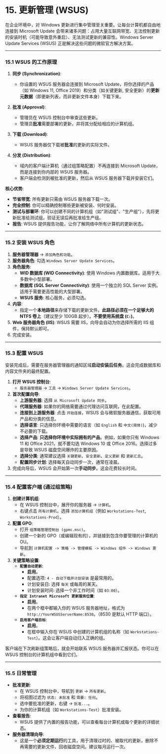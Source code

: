 # 15. 更新管理 (WSUS)

在企业环境中，对 Windows 更新进行集中管理至关重要。让每台计算机都自由地连接到 Microsoft Update 会带来诸多问题：占用大量互联网带宽、无法控制更新的安装时机（可能导致意外重启）、无法测试更新的兼容性。Windows Server Update Services (WSUS) 正是解决这些问题的微软官方解决方案。

---

### 15.1 WSUS 的工作原理

1.  **同步 (Synchronization)**:
    -   你设置的 WSUS 服务器会连接到 Microsoft Update，将你选择的产品（如 Windows 11, Office 2019）和分类（如关键更新, 安全更新）的**更新元数据**（即更新列表，而非更新文件本身）下载下来。

2.  **批准 (Approval)**:
    -   管理员在 WSUS 控制台中审查这些更新。
    -   管理员**批准**需要部署的更新，并将其分配给相应的计算机组。

3.  **下载 (Download)**:
    -   WSUS 服务器仅下载被**批准**的更新的实际文件。

4.  **分发 (Distribution)**:
    -   域内的客户端计算机（通过组策略配置）不再连接到 Microsoft Update，而是连接到你内部的 WSUS 服务器。
    -   客户端会检测到被批准的更新，然后从 WSUS 服务器下载并安装它们。

**核心优势**:
-   **节省带宽**: 所有更新只需由 WSUS 服务器下载一次。
-   **完全控制**: 你可以精确控制哪些更新被安装、何时安装。
-   **测试与部署环**: 你可以创建不同的计算机组（如"测试组"、"生产组"），先将更新批准给测试组，验证无误后再批准给生产组。
-   **报告**: WSUS 提供报告功能，让你了解网络中所有计算机的更新状态。

---

### 15.2 安装 WSUS 角色

1.  **服务器管理器** -> `添加角色和功能`。
2.  **服务器角色**: 勾选 `Windows Server Update Services`。
3.  **角色服务**:
    -   **WID 数据库 (WID Connectivity)**: 使用 Windows 内置数据库。适用于大多数中小型部署。
    -   **数据库 (SQL Server Connectivity)**: 使用一个独立的 SQL Server 实例。适用于需要更高性能的大型部署。
    -   **WSUS 服务**: 核心服务，必须勾选。
4.  **内容**:
    -   指定一个**本地路径**来存储下载的更新文件。**此路径必须在一个足够大的 NTFS 卷上**（建议至少 100GB 起步）。**不要使用系统盘 (`C:`)**。
5.  **Web 服务器角色 (IIS)**: WSUS 需要 IIS，向导会自动为你选择所需的 IIS 组件，保持默认即可。
6.  完成安装。

---

### 15.3 配置 WSUS

安装完成后，需要在服务器管理器的通知区域**启动安装后任务**。这会完成数据库和内容文件夹的最终配置。

1.  **打开 WSUS 控制台**:
    -   `服务器管理器` -> `工具` -> `Windows Server Update Services`。
2.  **首次配置向导**:
    -   **上游服务器**: 选择 `从 Microsoft Update 同步`。
    -   **代理服务器**: 如果你的网络需要通过代理访问互联网，在此配置。
    -   **连接到上游服务器**: 点击 `开始连接`，WSUS 会与微软服务器通信，获取可用产品和分类的信息。
    -   **选择语言**: 只选择你环境中需要的语言（如 `English` 和 `中文(简体)`)，减少不必要的下载。
    -   **选择产品**: **只选择你环境中实际拥有的产品**。例如，如果你只有 Windows 11 和 Office 2021，就不要勾选 Windows 10 或 Office 2016。选择过多是导致 WSUS 磁盘空间爆炸的主要原因。
    -   **选择分类**: 通常建议选择 `关键更新`、`安全更新`、`定义更新` 和 `更新汇总`。
    -   **配置同步计划**: 选择每天自动同步一次，通常在凌晨。
3.  完成向导后，WSUS 会开始第一次**手动同步**。这会花费较长时间。

---

### 15.4 配置客户端 (通过组策略)

1.  **创建计算机组**:
    -   在 WSUS 控制台中，展开你的服务器 -> `计算机`。
    -   右键点击 `所有计算机`，选择 `添加计算机组`（例如 `Workstations-Test`, `Workstations-Prod`）。
2.  **配置 GPO**:
    -   打开 `组策略管理控制台 (gpmc.msc)`。
    -   创建一个新的 GPO（或编辑现有的），并链接到包含你要管理的计算机的 OU。
    -   导航到 `计算机配置 -> 策略 -> 管理模板 -> Windows 组件 -> Windows 更新`。
3.  **关键策略设置**:
    -   **`配置自动更新`**:
        -   **启用**。
        -   配置选项: `4 - 自动下载并计划安装` 是最常用的。
        -   计划安装日: 选择 `每天` 或每周的某天。
        -   计划安装时间: 选择一个非工作时间（如 `03:00`）。
    -   **`指定 Intranet Microsoft 更新服务位置`**:
        -   **启用**。
        -   在两个框中都输入你的 WSUS 服务器地址，格式为 `http://YourWSUSServerName:8530`。（8530 是默认 HTTP 端口）。
    -   **`启用客户端目标`**:
        -   **启用**。
        -   在框中输入你在 WSUS 中创建的计算机组的名称（如 `Workstations-Test`）。这会让客户端自动归入正确的组。

客户端在下次刷新组策略后，就会开始联系 WSUS 服务器并汇报状态。你可以在 WSUS 控制台的计算机组中看到它们。

---

### 15.5 日常管理

-   **批准更新**:
    -   在 WSUS 控制台中，导航到 `更新` -> `所有更新`。
    -   将视图过滤为 `状态: 未批准` 和 `需要: 任何`。
    -   选中要批准的更新，右键 -> `批准...`。
    -   为你的计算机组（如 `Workstations-Test`）批准安装。
-   **查看报告**:
    -   WSUS 提供了内置的报告功能，可以查看每台计算机或每个更新的详细状态。
-   **服务器清理向导**:
    -   这是一个**必须定期运行**的工具，用于清理过时的、被取代的更新，删除不再需要的更新文件，回收磁盘空间。建议每月运行一次。 